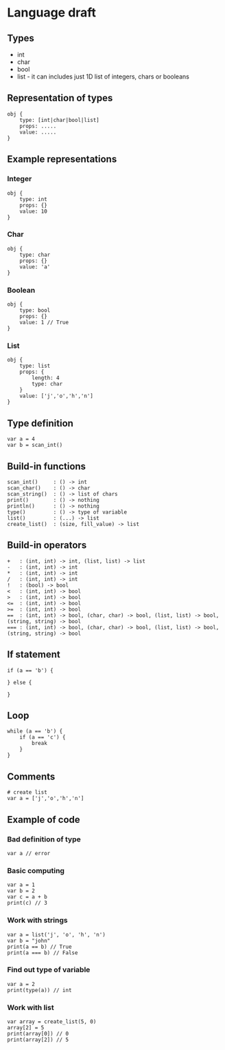 # Language draft

## Types
- int
- char
- bool
- list - it can includes just 1D list of integers, chars or booleans

## Representation of types
```
obj {
	type: [int|char|bool|list]
	props: .....
	value: .....
}
```
## Example representations

### Integer
```
obj {
	type: int
	props: {}
	value: 10
}
```
### Char
```
obj {
	type: char
	props: {}
	value: 'a'
}
```
### Boolean
```
obj {
	type: bool
	props: {}
	value: 1 // True
}
```

### List
```
obj {
	type: list
	props: {
		length: 4
		type: char
	}
	value: ['j','o','h','n']
}
```

## Type definition
```
var a = 4
var b = scan_int()
```
## Build-in functions
```
scan_int() 	   : () -> int
scan_char()    : () -> char
scan_string()  : () -> list of chars
print() 	   : () -> nothing
println() 	   : () -> nothing
type() 	  	   : () -> type of variable
list()		   : (...) -> list
create_list()  : (size, fill_value) -> list
```

## Build-in operators
```
+   : (int, int) -> int, (list, list) -> list
-   : (int, int) -> int
*   : (int, int) -> int
/   : (int, int) -> int
!   : (bool) -> bool
<   : (int, int) -> bool
>   : (int, int) -> bool
<=  : (int, int) -> bool
>=  : (int, int) -> bool
==  : (int, int) -> bool, (char, char) -> bool, (list, list) -> bool, (string, string) -> bool
=== : (int, int) -> bool, (char, char) -> bool, (list, list) -> bool, (string, string) -> bool
```

## If statement
```
if (a == 'b') {

} else {

}
```

## Loop
```
while (a == 'b') {
	if (a == 'c') {
		break
	}
}
```

## Comments
```
# create list 
var a = ['j','o','h','n']
```

## Example of code

### Bad definition of type
```
var a // error
```

### Basic computing
```
var a = 1
var b = 2
var c = a + b
print(c) // 3
```

### Work with strings
```
var a = list('j', 'o', 'h', 'n')
var b = "john"
print(a == b) // True
print(a === b) // False
```

### Find out type of variable
```
var a = 2
print(type(a)) // int
```

### Work with list
```
var array = create_list(5, 0)
array[2] = 5
print(array[0]) // 0
print(array[2]) // 5
```